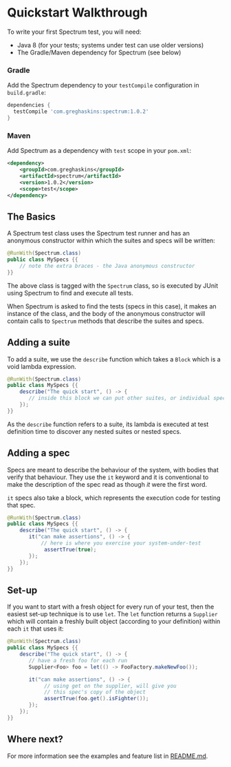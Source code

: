 # Quickstart Walkthrough
<!---freshmark main
output = input.replace(/\d+\.\d+\.\d+/g, '{{stableVersion}}');
-->
To write your first Spectrum test, you will need:

- Java 8 (for your tests; systems under test can use older versions)
- The Gradle/Maven dependency for Spectrum (see below)

### Gradle

Add the Spectrum dependency to your `testCompile` configuration in `build.gradle`:

```groovy
dependencies {
  testCompile 'com.greghaskins:spectrum:1.0.2'
}
```

### Maven

Add Spectrum as a dependency with `test` scope in your `pom.xml`:

```xml
<dependency>
    <groupId>com.greghaskins</groupId>
    <artifactId>spectrum</artifactId>
    <version>1.0.2</version>
    <scope>test</scope>
</dependency>
```

## The Basics

A Spectrum test class uses the Spectrum test runner and has an anonymous constructor within which the suites and specs will be written:

```java
@RunWith(Spectrum.class)
public class MySpecs {{
    // note the extra braces - the Java anonymous constructor
}}
```

The above class is tagged with the `Spectrum` class, so is executed by JUnit using Spectrum to find and execute all tests.

When Spectrum is asked to find the tests (specs in this case), it makes an instance of the class, and the body of the anonymous constructor will contain calls to `Spectrum` methods that describe the suites and specs.

## Adding a suite

To add a suite, we use the `describe` function which takes a `Block` which is a void lambda expression.

```java
@RunWith(Spectrum.class)
public class MySpecs {{
    describe("The quick start", () -> {
       // inside this block we can put other suites, or individual specs
    });
}}
```

As the `describe` function refers to a suite, its lambda is executed at test definition time to discover any nested suites or nested specs.

## Adding a spec

Specs are meant to describe the behaviour of the system, with bodies that verify that behaviour. They use the `it` keyword and it is conventional to make the description of the spec read as though _it_ were the first word.

`it` specs also take a block, which represents the execution code for testing that spec.

```java
@RunWith(Spectrum.class)
public class MySpecs {{
    describe("The quick start", () -> {
       it("can make assertions", () -> {
           // here is where you exercise your system-under-test
            assertTrue(true);
       });
    });
}}
```

## Set-up

If you want to start with a fresh object for every run of your test, then the easiest set-up technique is to use `let`. The `let` function returns a `Supplier` which will contain a freshly built object (according to your definition) within each `it` that uses it:

```java
@RunWith(Spectrum.class)
public class MySpecs {{
    describe("The quick start", () -> {
       // have a fresh foo for each run
       Supplier<Foo> foo = let(() -> FooFactory.makeNewFoo());

       it("can make assertions", () -> {
            // using get on the supplier, will give you
            // this spec's copy of the object
            assertTrue(foo.get().isFighter());
       });
    });
}}
```

## Where next?

For more information see the examples and feature list in [README.md](../README.md).

<!---freshmark /main -->
